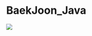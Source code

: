 # BaekJoon_Java
<img src="https://img.shields.io/badge/JAVA-007396?style=for-the-badge&logo=java&logoColor=yellow">
